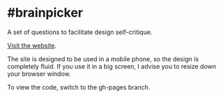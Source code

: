 #brainpicker
====
A set of questions to facilitate design self-critique.

[Visit the website](https://axelvaldez.github.io/brainpicker).

The site is designed to be used in a mobile phone, so the design is completely fluid. If you use it in a big screen, I advise you to resize down your browser window.

To view the code, switch to the gh-pages branch.
